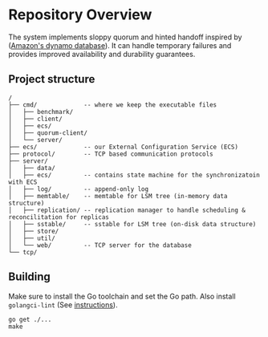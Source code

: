 # Repository Overview

The system implements sloppy quorum and hinted handoff inspired by ([Amazon's dynamo database](https://dl.acm.org/doi/abs/10.1145/1323293.1294281)).
It can handle temporary failures and provides improved availability and durability guarantees.

## Project structure
```
/
├── cmd/             -- where we keep the executable files
│   ├── benchmark/
│   ├── client/
│   ├── ecs/
│   ├── quorum-client/
│   └── server/
├── ecs/             -- our External Configuration Service (ECS)
├── protocol/        -- TCP based communication protocols
├── server/
│   ├── data/
│   ├── ecs/         -- contains state machine for the synchronizatoin with ECS
│   ├── log/         -- append-only log
│   ├── memtable/    -- memtable for LSM tree (in-memory data structure)
│   ├── replication/ -- replication manager to handle scheduling & reconcilitation for replicas
│   ├── sstable/     -- sstable for LSM tree (on-disk data structure)
│   ├── store/
│   ├── util/
│   └── web/         -- TCP server for the database
└── tcp/
```

## Building

Make sure to install the Go toolchain and set the Go path.
Also install `golangci-lint` (See [instructions](https://golangci-lint.run/usage/install/)).
```
go get ./...
make
```